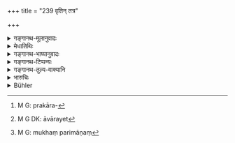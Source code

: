 +++
title = "239 वृतिन् तत्र"

+++

<details><summary>गङ्गानथ-मूलानुवादः</summary>

One should set up an enclosure there which the camel cannot see, and shut up every opening through which the head of a dog ok a boar could be thrust.—(239)
</details>

<details><summary>मेधातिथिः</summary>

कण्टकशाखादीनां प्राकारविन्यासः[^१०७] पशुप्रवेशवारणार्थः क्षेत्रारामादीनां **वृतिर्** उच्यते । या क्वचित् पर्णिकेति प्रसिद्धा। वारणा **वृतिः**। तस्या उन्नतिर् इयती कर्तव्या ययोष्ट्रो नावलोकयति । 


[^१०७]:
     M G: prakāra-

- <u>किम्</u> इयं द्वितीया तृतीयार्थे **याम् उष्ट्र** इति । 

- <u>नेति</u> ब्रूमः । 

- <u>कथं</u> तर्हि वृतिम् उष्ट्रो न पश्यति । 

<u>महोत्सेधाया</u> द्वितीयपार्श्वस्यादर्शनाद् अदृष्टैव वृतिः ।   
**छिद्रं च** विवरम् **वारयेत्**[^१०८] **सर्वम्** । **श्वसूकरमुखेन** यद् अनुगम्यते तन् मुखपरिमाणम्[^१०९] । तथा कुर्याद् यथा श्वसुखं न माति । तन्मुखाद् अप्य् अल्पछिद्रम् इत्य् अर्थः ॥ ८.२३९ ॥



[^१०९]:
     M G: mukhaṃ parimāṇaṃ


[^१०८]:
     M G DK: āvārayet

_तथा कृतायां वृतौ ।_
</details>

<details><summary>गङ्गानथ-भाष्यानुवादः</summary>

‘*Enclosure*’—is the name given to a fencing of thorns and twigs that is
put up round fields and gardens for the preventing of the entrance of
cattle; in some places this is called ‘*parṇikā*.’

The height of this enclosure should be such that the camel shall not
look over it.

“Is the accusative ending in ‘*yām*,’ ‘*which*,’ used in the sense of
the Instrumental?” Our answer is—*no*.

“How then would be the camel not see the *enclosure*?”

If it is very high, its other side being not visible, the enclosure is
as good as *not seen*.

All the openings should also he closed,—such openings as can he entered
by the head of the dog or the hog; *i.e*, the gaps that may be of the
size of the head of these animals: the sense is that every effort should
be made so that their head may not be thrust in.—(239)

After the enclosure has been set up—
</details>

<details><summary>गङ्गानथ-टिप्पन्यः</summary>

This verse is quoted in *Mitākṣarā* (2.162) as laying down the necessity
of fencing fields and gardens; and *Bālambhaṭṭī* adds the following
notes:—‘*Tatra*’, round the field,—the fence should be so high that even
a tall animal like the camel should not be able to see the crops from
the other side;—‘*mukhānugam*’, enabling the mouth of the dog or the hog
lo reach the crops,—‘*mukhonantam*’ is another reading;—the meaning is
as “follows:—One should build a fence, like a wall, round the field,
which should be so high that the camel may not be able to see the crops;
and if there are any holes there, large enough to enable the dog or the
hog to thrust its mouth into it, then all these should be securely
closed up: If we read ‘*vā vārayet*’, then the second half is to be
taken as laying down another method of having the fence.
</details>

<details><summary>गङ्गानथ-तुल्य-वाक्यानि</summary>

*Nārada* (11.41).—‘On that side of the field which faces the road, a
fence shall ho made, over which a camel cannot look, nor horses or
cattle jump, and which a hoar cannot break through.’

*Śaṅkha-Likhita* (Vivādaratnākara, p. 233).—‘Round a field situated on
the road-side, an enclosure should he erected which the camel may not
look over, nor may horses or boars be able to gain entrance.’
</details>

<details><summary>भारुचिः</summary>

पशुवारणसमर्थायाम् तु वृतौ कृतायां सस्योपघाते पालस्य दोषः स्यात् ॥ ८.२३८ ॥
</details>

<details><summary>Bühler</summary>

239	(The owner of the field) shall make there a hedge over which a camel cannot look, and stop every gap through which a dog or a boar can thrust his head.
</details>
